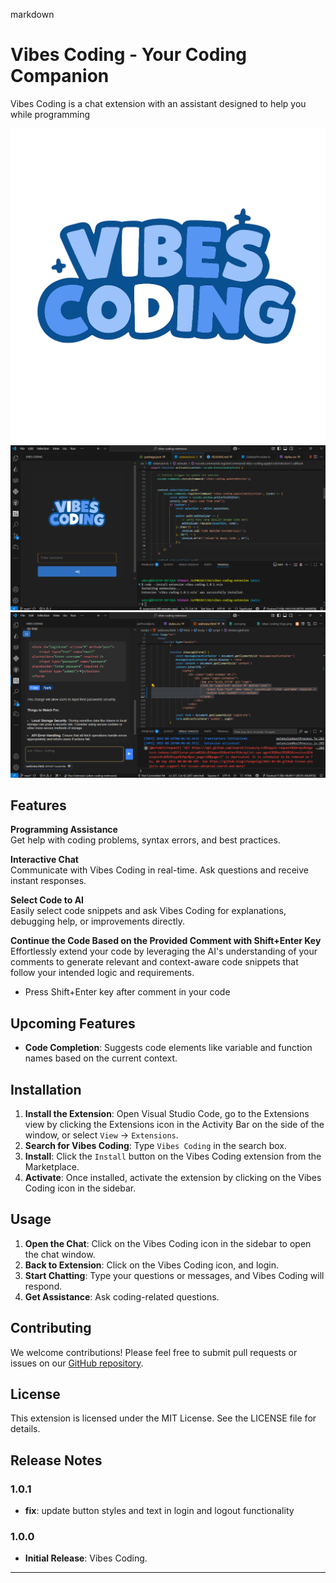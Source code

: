 markdown
# Vibes Coding - Your Coding Companion

Vibes Coding is a chat extension with an assistant designed to help you while programming


![Vibes Coding Logo](media/vibes-coding-logo.png)
![Vibes Coding SS 1](media/vibes-coding-ss-1.png)
![Vibes Coding SS 2](media/vibes-coding-ss-2.png)
        


## Features 

**Programming Assistance**  
Get help with coding problems, syntax errors, and best practices. 

**Interactive Chat**  
Communicate with Vibes Coding in real-time. Ask questions and receive instant responses. 

**Select Code to AI**  
Easily select code snippets and ask Vibes Coding for explanations, debugging help, or improvements directly.

**Continue the Code Based on the Provided Comment with Shift+Enter Key**  
Effortlessly extend your code by leveraging the AI's understanding of your comments to generate relevant and context-aware code snippets that follow your intended logic and requirements.
- Press Shift+Enter key after comment in your code

## Upcoming Features 

- **Code Completion**: Suggests code elements like variable and function names based on the current context. 


## Installation 

1. **Install the Extension**: Open Visual Studio Code, go to the Extensions view by clicking the Extensions icon in the Activity Bar on the side of the window, or select `View` -> `Extensions`. 
2. **Search for Vibes Coding**: Type `Vibes Coding` in the search box. 
3. **Install**: Click the `Install` button on the Vibes Coding extension from the Marketplace. 
4. **Activate**: Once installed, activate the extension by clicking on the Vibes Coding icon in the sidebar.


## Usage 

1. **Open the Chat**: Click on the Vibes Coding icon in the sidebar to open the chat window. 
2. **Back to Extension**: Click on the Vibes Coding icon, and login. 
3. **Start Chatting**: Type your questions or messages, and Vibes Coding will respond. 
4. **Get Assistance**: Ask coding-related questions.


## Contributing 

We welcome contributions! Please feel free to submit pull requests or issues on our [GitHub repository](https://github.com/asepindrak/vibes-coding-extension). 


## License 

This extension is licensed under the MIT License. See the LICENSE file for details.


## Release Notes
### 1.0.1
- **fix**: update button styles and text in login and logout functionality

### 1.0.0
- **Initial Release**: Vibes Coding.

---